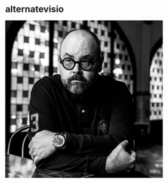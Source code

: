 # alternatevisio
![Carlos-Ruiz-Zafon_WEB-1](https://github.com/magicickey/alternatevisio/blob/main/Carlos-Ruiz-Zafon_WEB-1.jpg?raw=true)
